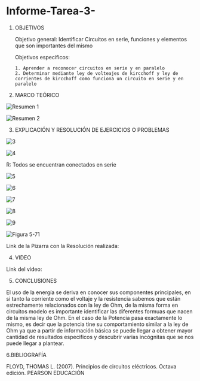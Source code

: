 # Informe-Tarea-3-

1. OBJETIVOS 
   
   Objetivo general: Identificar Circuitos en serie, funciones y elementos que son importantes del mismo 
   
   Objetivos especificos:
   
       1. Aprender a reconocer circuitos en serie y en paralelo
       2. Determinar mediante ley de volteajes de kircchoff y ley de corrientes de kircchoff como funciona un circuito en serie y en paralelo 
       
2. MARCO TEÓRICO

![Resumen 1](https://user-images.githubusercontent.com/117947198/203878101-6c642c95-0c74-4916-a9b8-547502c76d13.png)

![Resumen 2](https://user-images.githubusercontent.com/117947198/203878122-567523cc-535b-4c82-a7db-085bca9bb0c2.png)


3. EXPLICACIÓN Y RESOLUCIÓN DE EJERCICIOS O PROBLEMAS

![3](https://user-images.githubusercontent.com/117947198/203879126-2b35bacd-2902-4055-ae1d-7019188e965d.png)

![4](https://user-images.githubusercontent.com/117947198/203879144-d84b1674-275e-44cb-a871-1fb2d0e4c42f.png)

R: Todos se encuentran conectados en serie

![5](https://user-images.githubusercontent.com/117947198/203887440-1ca66983-2872-49a3-a759-cd2f61c68843.png)

![6](https://user-images.githubusercontent.com/117947198/203887478-de40f043-747a-4d88-844a-c397f4d56bd7.png)

![7](https://user-images.githubusercontent.com/117947198/203887509-e71daf39-7af0-4db6-97f9-6dfb7be510b1.png)

![8](https://user-images.githubusercontent.com/117947198/203887537-4924a855-7a7f-4df7-b3c3-d14af8a3c1e9.png)

![9](https://user-images.githubusercontent.com/117947198/203887551-72bff01d-a8d4-4c02-bf77-6c31f8a4af27.png)

![Figura 5-71](https://user-images.githubusercontent.com/117947198/203887778-8b62d1f2-8c09-4559-8649-f8cd4d561319.png)



Link de la Pizarra con la Resolución realizada: 

4. VIDEO 

Link del video: 

5. CONCLUSIONES

El uso de la energía se deriva en conocer sus componentes principales, en si tanto la corriente como el voltaje y la resistencia sabemos que están estrechamente relacionados con la ley de Ohm, de la misma forma en circuitos modelo es importante identificar las diferentes formuas que nacen de la misma ley de Ohm. En el caso de la Potencia pasa exactamente lo mismo, es decir que la potencia tine su comportamiento similar a la ley de Ohm ya que a partir de información básica se puede llegar a obtener mayor cantidad de resultados especificos y descubrir varias incógnitas que se nos puede llegar a plantear. 

6.BIBLIOGRAFÍA

FLOYD, THOMAS L. (2007). Principios de circuitos eléctricos. Octava edición. PEARSON EDUCACIÓN
